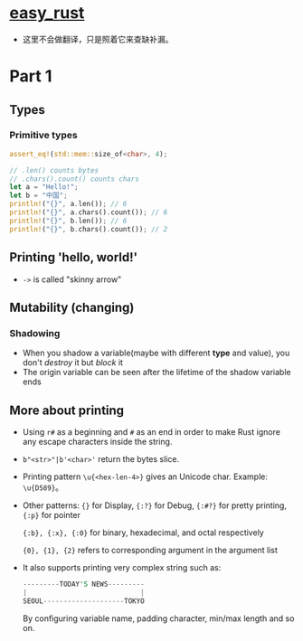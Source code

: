 # [easy_rust](https://github.com/Dhghomon/easy_rust)

* 这里不会做翻译，只是照着它来查缺补漏。

# Part 1

## Types

### Primitive types

```rust
assert_eq!(std::mem::size_of<char>, 4);

// .len() counts bytes
// .chars().count() counts chars
let a = "Hello!";
let b = "中国";
println!("{}", a.len()); // 6
println!("{}", a.chars().count()); // 6
println!("{}", b.len()); // 6
println!("{}", b.chars().count()); // 2
```

## Printing  'hello, world!'

* `->` is called "skinny arrow"

## Mutability (changing)

### Shadowing

* When you shadow a variable(maybe with different **type** and value), you don't *destroy* it but *block* it
* The origin variable can be seen after the lifetime of the shadow variable ends

## More about printing

* Using `r#` as a beginning and `#` as an end in order to make Rust ignore any escape characters inside the string.

* `b"<str>"|b'<char>'` return the bytes slice.

* Printing pattern `\u{<hex-len-4>}` gives an Unicode char. Example: `\u{D589}`。

* Other patterns: `{}` for Display, `{:?}` for Debug, `{:#?}` for pretty printing, `{:p}` for pointer

  `{:b}, {:x}, {:0}` for binary, hexadecimal, and octal respectively

  `{0}, {1}, {2}` refers to corresponding argument in the argument list

* It also supports printing very complex string such as:

  ```rust
  ---------TODAY'S NEWS---------
  |                            |
  SEOUL--------------------TOKYO
  ```

  By configuring variable name, padding character, min/max length and so on.